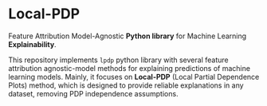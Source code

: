 # Local-PDP

Feature Attribution Model-Agnostic **Python library** for Machine Learning **Explainability**.

This repository implements `lpdp` python library with several feature attribution agnostic-model methods for explaining predictions of machine learning models.
Mainly, it focuses on **Local-PDP** (Local Partial Dependence Plots) method, which is designed to provide reliable explanations in any dataset, removing PDP independence assumptions.
